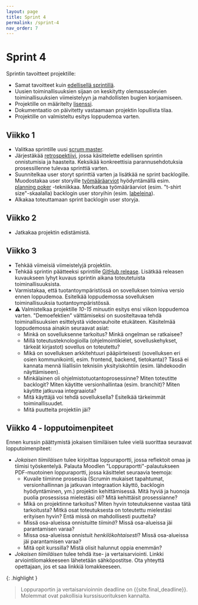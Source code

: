 ```yaml
---
layout: page
title: Sprint 4
permalink: /sprint-4
nav_order: 7
---
```


# Sprint 4

Sprintin tavoitteet projektille:

- Samat tavoitteet kuin [edellisellä sprintillä](/sprint-3).
- Uusien toiminallisuuksien sijaan on keskitytty olemassaolevien toiminallisuuksien viimeistelyyn ja mahdollisten bugien korjaamiseen. 
- Projektille on määritelty [lisenssi](https://docs.github.com/en/repositories/managing-your-repositorys-settings-and-features/customizing-your-repository/licensing-a-repository).
- Dokumentaatio on päivitetty vastaamaan projektin lopullista tilaa.
- Projektille on valmisteltu esitys loppudemoa varten.

## Viikko 1

- Valitkaa sprintille uusi [scrum master](https://www.scrum.org/resources/what-is-a-scrum-master).
- Järjestäkää [retrospektiivi](https://www.teamretro.com/retrospectives/mad-sad-glad-retrospective), jossa käsittelette edellisen sprintin onnistumisia ja haasteita. Keksikää konkreettisia parannusehdotuksia prosessillenne tulevaa sprinttiä varten.
- Suunnitelkaa user storyt sprinttiä varten ja lisätkää ne sprint backlogille.
 Muodostakaa user storyille [työmääräarviot](https://activecollab.com/blog/project-management/t-shirt-sizing) hyödyntämällä esim. [planning poker](https://www.mountaingoatsoftware.com/agile/planning-poker) -tekniikkaa. Merkatkaa työmääräarviot (esim. "t-shirt size"-skaalalla) backlogin user storyihin (esim. [labeleina](https://docs.github.com/en/issues/using-labels-and-milestones-to-track-work/managing-labels)).
- Alkakaa toteuttamaan sprint backlogin user storyja.

## Viikko 2

- Jatkakaa projektin edistämistä.

## Viikko 3

- Tehkää viimeisiä viimeistelyjä projektiin.
- Tehkää sprintin päätteeksi sprintille [GitHub release](https://docs.github.com/en/repositories/releasing-projects-on-github/managing-releases-in-a-repository). Lisätkää releasen kuvaukseen lyhyt kuvaus sprintin aikana toteutetuista toiminallisuuksista.
- Varmistakaa, että tuotantoympäristössä on sovelluksen toimiva versio ennen loppudemoa. Esitelkää loppudemossa sovelluksen toiminallisuuksia tuotantoympäristössä.
- ⚠️ Valmistelkaa projektille _10-15 minuutin_ esitys ensi viikon loppudemoa varten. "Demoefektien" välttämiseksi on suositeltavaa tehdä toiminallisuuksien esittelystä videonauhoite etukäteen. Käsitelmää loppudemossa ainakin seuraavat asiat:
  - Minkä on sovelluksenne tarkoitus? Minkä ongelman se ratkaisee?
  - Millä toteutusteknologioilla (ohjelmointikielet, sovelluskehykset, tärkeät kirjastot) sovellus on toteutettu?
  - Mikä on sovelluksen arkkitehtuuri pääpiirteisesti (sovelluksen eri osien kommunikointi, esim. frontend, backend, tietokanta)? Tässä ei kannata mennä liiallisiin teknisiin yksityiskohtiin (esim. lähdekoodin näyttämiseen).
  - Minkälainen oli ohjelmistotuotantoprosessinne? Miten toteutitte backlogit? Miten käytitte versionhallintaa (esim. branchit)? Miten käytitte jatkuvaa integraaiota?
  - Mitä käyttäjä voi tehdä sovelluksella? Esitelkää tärkeimmät toiminallisuudet.
  - Mitä puutteita projektiin jäi?

## Viikko 4 - lopputoimenpiteet

Ennen kurssin päättymistä jokaisen tiimiläisen tulee vielä suorittaa seuraavat lopputoimenpiteet:

- _Jokaisen tiimiläisen_ tulee kirjoittaa loppuraportti, jossa reflektoit omaa ja tiimisi työskentelyä. Palauta Moodlen "Loppuraportti"-palautukseen PDF-muotoinen loppuraportti, jossa käsittelet seuraavia teemoja:
  - Kuvaile tiiminne prosessia (Scrumin mukaiset tapahtumat, versionhallinnan ja jatkuvan integraation käyttö, backlogin hyödyntäminen, ym.) projektin kehittämisessä. Mitä hyviä ja huonoja puolia prosessissa mielestäsi oli? Mitä kehittäisit prosessianne?
  - Mikä on projektinne tarkoitus? Miten hyvin toteutuksenne vastaa tätä tarkoitusta? Mitkä osat toteutuksesta on toteutettu mielestäsi erityisen hyvin? Entä missä on mahdollisesti puutteita?
  - Missä osa-alueissa onnistuitte _tiiminä_? Missä osa-alueissa jäi parantamisen varaa?
  - Missa osa-alueissa onnistuit _henkilökohtaisesti_? Missä osa-alueissa jäi parantamisen varaa?
  - Mitä opit kurssilla? Mistä olisit halunnut oppia enemmän?
- _Jokaisen tiimiläisen_ tulee tehdä itse- ja vertaisarviointi. Linkki arviointilomakkeeseen lähetetään sähköpostitse. Ota yhteyttä opettajaan, jos et saa linkkiä lomakkeeseen.

{: .highlight }
> Loppuraportin ja vertaisarvioinnin deadline on {{site.final_deadline}}. Molemmat ovat pakollisia kurssisuorituksen kannalta.


